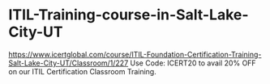 # ITIL-Training-course-in-Salt-Lake-City-UT
https://www.icertglobal.com/course/ITIL-Foundation-Certification-Training-Salt-Lake-City-UT/Classroom/1/227         Use Code: ICERT20 to avail 20% OFF on our ITIL Certification Classroom Training.
